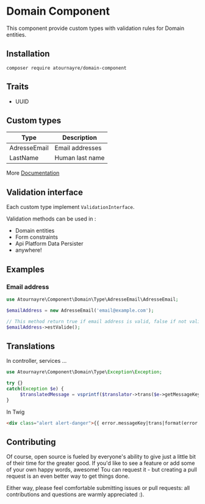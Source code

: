 # Domain Component

This component provide custom types with validation rules for Domain entities.

## Installation
```shell
composer require atournayre/domain-component
```

## Traits
* UUID

## Custom types
| Type | Description |
|---|---|
| AdresseEmail | Email addresses |
| LastName | Human last name |

More [Documentation](doc/doc.md)

## Validation interface

Each custom type implement ``ValidationInterface``.

Validation methods can be used in :
* Domain entities
* Form constraints
* Api Platform Data Persister
* anywhere!

## Examples

### Email address

```php
use Atournayre\Component\Domain\Type\AdresseEmail\AdresseEmail;

$emailAddress = new AdresseEmail('email@example.com');

// This method return true if email address is valid, false if not valid.
$emailAddress->estValide();
```

## Translations

In controller, services ...
```php
use Atournayre\Component\Domain\Type\Exception\Exception;

try {}
catch(Exception $e) {
     $translatedMessage = vsprintf($translator->trans($e->getMessageKey()), $e->getMessageData()));
}
```

In Twig
```html
<div class="alert alert-danger">{{ error.messageKey|trans|format(error.messageData) }}</div>
```


## Contributing

Of course, open source is fueled by everyone's ability to give just a little bit of their time for the greater good. If you'd like to see a feature or add some of your own happy words, awesome! Tou can request it - but creating a pull request is an even better way to get things done.

Either way, please feel comfortable submitting issues or pull requests: all contributions and questions are warmly appreciated :).